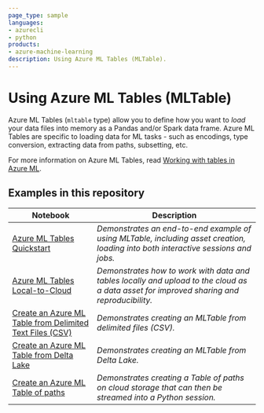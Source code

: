 ```yaml
---
page_type: sample
languages:
- azurecli
- python
products:
- azure-machine-learning
description: Using Azure ML Tables (MLTable).
---
```


# Using Azure ML Tables (MLTable)

Azure ML Tables (`mltable` type) allow you to define how you want to *load* your data files into memory as a Pandas and/or Spark data frame. Azure ML Tables are specific to loading data for ML tasks - such as encodings, type conversion, extracting data from paths, subsetting, etc.

For more information on Azure ML Tables, read [Working with tables in Azure ML](https://learn.microsoft.com/azure/machine-learning/how-to-mltable).

## Examples in this repository

| Notebook | Description |
|----------|-------------|
| [Azure ML Tables Quickstart](./quickstart/mltable-quickstart.ipynb) | *Demonstrates an end-to-end example of using MLTable, including asset creation, loading into both interactive sessions and jobs.* |
| [Azure ML Tables Local-to-Cloud](./local-to-cloud/mltable-local-to-cloud.ipynb) | *Demonstrates how to work with data and tables locally and upload to the cloud as a data asset for improved sharing and reproducibility.* |
| [Create an Azure ML Table from Delimited Text Files (CSV)](./delimited-files-example/delimited-files-example.ipynb) | *Demonstrates creating an MLTable from delimited files (CSV).* |
| [Create an Azure ML Table from Delta Lake](./delta-lake-example/delta-lake-example.ipynb) | *Demonstrates creating an MLTable from Delta Lake.* |
| [Create an Azure ML Table of paths](./from-paths-example/from-paths-example.ipynb) | *Demonstrates creating a Table of paths on cloud storage that can then be streamed into a Python session.* |
